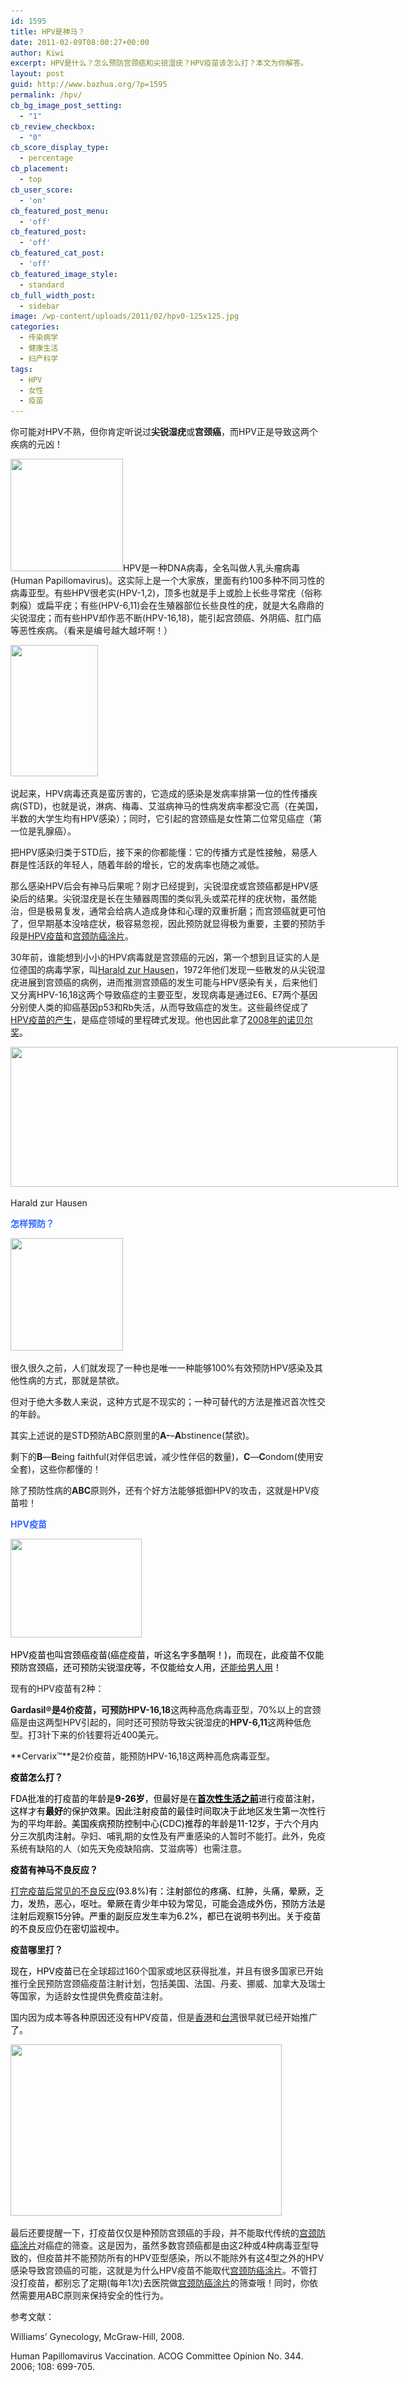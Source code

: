```yaml
---
id: 1595
title: HPV是神马？
date: 2011-02-09T08:00:27+00:00
author: Kiwi
excerpt: HPV是什么？怎么预防宫颈癌和尖锐湿疣？HPV疫苗该怎么打？本文为你解答。
layout: post
guid: http://www.bazhua.org/?p=1595
permalink: /hpv/
cb_bg_image_post_setting:
  - "1"
cb_review_checkbox:
  - "0"
cb_score_display_type:
  - percentage
cb_placement:
  - top
cb_user_score:
  - 'on'
cb_featured_post_menu:
  - 'off'
cb_featured_post:
  - 'off'
cb_featured_cat_post:
  - 'off'
cb_featured_image_style:
  - standard
cb_full_width_post:
  - sidebar
image: /wp-content/uploads/2011/02/hpv0-125x125.jpg
categories:
  - 传染病学
  - 健康生活
  - 妇产科学
tags:
  - HPV
  - 女性
  - 疫苗
---
```

你可能对HPV不熟，但你肯定听说过**尖锐湿疣**或**宫颈癌**，而HPV正是导致这两个疾病的元凶！

[<img class="alignleft size-medium wp-image-1599" title="hpv3" src="/wp-content/uploads/2011/02/hpv3-300x300.jpg" alt="" width="180" height="180" srcset="/wp-content/uploads/2011/02/hpv3-300x300.jpg 300w, /wp-content/uploads/2011/02/hpv3-150x150.jpg 150w, /wp-content/uploads/2011/02/hpv3-125x125.jpg 125w, /wp-content/uploads/2011/02/hpv3.jpg 381w" sizes="(max-width: 180px) 100vw, 180px" />](/wp-content/uploads/2011/02/hpv3.jpg)HPV是一种DNA病毒，全名叫做人乳头瘤病毒(Human Papillomavirus)。这实际上是一个大家族，里面有约100多种不同习性的病毒亚型。有些HPV很老实(HPV-1,2)，顶多也就是手上或脸上长些寻常疣（俗称刺瘊）或扁平疣；有些(HPV-6,11)会在生殖器部位长些良性的疣，就是大名鼎鼎的尖锐湿疣；而有些HPV却作恶不断(HPV-16,18)，能引起宫颈癌、外阴癌、肛门癌等恶性疾病。（看来是编号越大越坏啊！）

<img class="alignright size-medium wp-image-1601" title="Picture1" src="/wp-content/uploads/2011/02/Picture11-200x300.jpg" alt="" width="140" height="210" srcset="/wp-content/uploads/2011/02/Picture11-200x300.jpg 200w, /wp-content/uploads/2011/02/Picture11-100x150.jpg 100w, /wp-content/uploads/2011/02/Picture11.jpg 339w" sizes="(max-width: 140px) 100vw, 140px" />

说起来，HPV病毒还真是蛮厉害的，它造成的感染是发病率排第一位的性传播疾病(STD)，也就是说，淋病、梅毒、艾滋病神马的性病发病率都没它高（在美国，半数的大学生均有HPV感染）；同时，它引起的宫颈癌是女性第二位常见癌症（第一位是乳腺癌）。

把HPV感染归类于STD后，接下来的你都能懂：它的传播方式是性接触，易感人群是性活跃的年轻人，随着年龄的增长，它的发病率也随之减低。

那么感染HPV后会有神马后果呢？刚才已经提到，尖锐湿疣或宫颈癌都是HPV感染后的结果。尖锐湿疣是长在生殖器周围的类似乳头或菜花样的疣状物，虽然能治，但是极易复发，通常会给病人造成身体和心理的双重折磨；而宫颈癌就更可怕了，但早期基本没啥症状，极容易忽视，因此预防就显得极为重要，主要的预防手段是[HPV疫苗](http://www.bazhua.org/2011/02/hpv-vaccine-man.html)和[宫颈防癌涂片](http://en.wikipedia.org/wiki/Pap_test)。

30年前，谁能想到小小的HPV病毒就是宫颈癌的元凶，第一个想到且证实的人是位德国的病毒学家，叫[Harald zur Hausen](http://en.wikipedia.org/wiki/Harald_zur_Hausen)，1972年他们发现一些散发的从尖锐湿疣进展到宫颈癌的病例，进而推测宫颈癌的发生可能与HPV感染有关，后来他们又分离HPV-16,18这两个导致癌症的主要亚型，发现病毒是通过E6、E7两个基因分别使人类的抑癌基因p53和Rb失活，从而导致癌症的发生。这些最终促成了[HPV疫苗的产生](http://www.ashastd.org/news/news_pressreleases_HPV_Vaccine.cfm)，是癌症领域的里程碑式发现。他也因此拿了[2008年的诺贝尔奖](http://nobelprize.org/nobel_prizes/medicine/laureates/2008/hausen.html)。

<div>
  <dl id="attachment_1737">
  </dl>
</div>

<div id="attachment_1737" style="width: 630px" class="wp-caption alignnone">
  <a href="/wp-content/uploads/2011/02/Harald-zur-Hausen.jpg"><img class="size-large wp-image-1737" title="Harald zur Hausen" src="/wp-content/uploads/2011/02/Harald-zur-Hausen-1024x370.jpg" alt="" width="620" height="224" srcset="/wp-content/uploads/2011/02/Harald-zur-Hausen-1024x370.jpg 1024w, /wp-content/uploads/2011/02/Harald-zur-Hausen-150x54.jpg 150w, /wp-content/uploads/2011/02/Harald-zur-Hausen-300x108.jpg 300w, /wp-content/uploads/2011/02/Harald-zur-Hausen.jpg 1476w" sizes="(max-width: 620px) 100vw, 620px" /></a>
  
  <p class="wp-caption-text">
    Harald zur Hausen
  </p>
</div>

**<span style="color: #3366ff;">怎样预防？</span>**

<img class="alignright size-medium wp-image-1741" title="Condoms3" src="/wp-content/uploads/2011/02/Condoms3-300x300.jpg" alt="" width="180" height="180" srcset="/wp-content/uploads/2011/02/Condoms3-300x300.jpg 300w, /wp-content/uploads/2011/02/Condoms3-150x150.jpg 150w, /wp-content/uploads/2011/02/Condoms3-125x125.jpg 125w, /wp-content/uploads/2011/02/Condoms3.jpg 400w" sizes="(max-width: 180px) 100vw, 180px" />

很久很久之前，人们就发现了一种也是唯一一种能够100%有效预防HPV感染及其他性病的方式，那就是禁欲。

但对于绝大多数人来说，这种方式是不现实的；一种可替代的方法是推迟首次性交的年龄。

其实上述说的是STD预防ABC原则里的**A-**&#8211;**A**bstinence(禁欲)。

剩下的**B**&#8212;**B**eing faithful(对伴侣忠诚，减少性伴侣的数量)，**C**&#8212;**C**ondom(使用安全套)，这些你都懂的！

除了预防性病的**ABC**原则外，还有个好方法能够抵御HPV的攻击，这就是HPV疫苗啦！

**<span style="color: #3366ff;">HPV疫苗</span>**

<img class="alignright size-medium wp-image-1729" title="Picture3" src="/wp-content/uploads/2011/02/Picture31-300x225.jpg" alt="" width="210" height="158" srcset="/wp-content/uploads/2011/02/Picture31-300x225.jpg 300w, /wp-content/uploads/2011/02/Picture31-150x112.jpg 150w, /wp-content/uploads/2011/02/Picture31-80x60.jpg 80w, /wp-content/uploads/2011/02/Picture31.jpg 374w" sizes="(max-width: 210px) 100vw, 210px" />

<span style="color: #000000;">HPV疫苗也叫宫颈癌疫苗(癌症疫苗，听这名字多酷啊！)，而现在，此疫苗不仅能预防宫颈癌，还可预防尖锐湿疣等，不仅能给女人用，<a href="http://www.bazhua.org/2011/02/hpv-vaccine-man.html">还能给男人用</a>！</span>

现有的HPV疫苗有2种：

**Gardasil®**是4价疫苗，可预防**HPV-16,18**这两种高危病毒亚型，70%以上的宫颈癌是由这两型HPV引起的，同时还可预防导致尖锐湿疣的**HPV-6,11**这两种低危型。打3针下来的价钱要将近400美元。

**Cervarix&#x2122;**是2价疫苗，能预防HPV-16,18这两种高危病毒亚型。

<span style="color: #000000;"><strong>疫苗怎么打？</strong></span>

<span style="color: #000000;">FDA批准的打疫苗的年龄是<strong>9-26岁</strong>，但最好是在<strong><span style="text-decoration: underline;">首次性生活之前</span></strong>进行疫苗注射，这样才有<strong>最好</strong>的保护效果。因此注射疫苗的最佳时间取决于此地区发生第一次性行为的平均年龄。美国疾病预防控制中心(CDC)推荐的年龄是11-12岁，于六个月内分三次肌肉注射。</span>孕妇、哺乳期的女性及有严重感染的人暂时不能打。此外，免疫系统有缺陷的人（如先天免疫缺陷病、艾滋病等）也需注意。

<span style="color: #000000;"><strong>疫苗有神马不良反应？</strong></span>

<span style="color: #000000;"><a href="http://www.fda.gov/BiologicsBloodVaccines/SafetyAvailability/VaccineSafety/ucm179549.htm">打完疫苗后常见的不良反应</a>(93.8%)有：注射部位的疼痛、红肿，头痛，晕厥，乏力，发热，恶心，呕吐。晕厥在青少年中较为常见，可能会造成外伤，预防方法是注射后观察15分钟。严重的副反应发生率为6.2%，都已在说明书列出。关于疫苗的不良反应仍在密切监视中。</span>

**疫苗哪里打？**

<span style="color: #000000;">现在，HPV疫苗</span>已在全球超过160个国家或地区获得批准，并且有很多国家已开始推行全民预防宫颈癌疫苗注射计划，包括美国、法国、丹麦、挪威、加拿大及瑞士等国家，为适龄女性提供免费疫苗注射。

国内因为成本等各种原因还没有HPV疫苗，但是[香港](http://www.hpv.com.hk)和[台湾](http://www.canceraway.org.tw/HPV/)很早就已经开始推广了。

[<img class="alignnone size-large wp-image-1600" title="hpv type" src="/wp-content/uploads/2011/02/hpv-type-1024x649.png" alt="" width="434" height="274" srcset="/wp-content/uploads/2011/02/hpv-type-1024x649.png 1024w, /wp-content/uploads/2011/02/hpv-type-150x95.png 150w, /wp-content/uploads/2011/02/hpv-type-300x190.png 300w, /wp-content/uploads/2011/02/hpv-type-430x270.png 430w, /wp-content/uploads/2011/02/hpv-type.png 1053w" sizes="(max-width: 434px) 100vw, 434px" />](/wp-content/uploads/2011/02/hpv-type.png)

最后还要提醒一下，打疫苗仅仅是种预防宫颈癌的手段，并不能取代传统的[宫颈防癌涂片](http://en.wikipedia.org/wiki/Pap_test)对癌症的筛查。这是因为，虽然多数宫颈癌都是由这2种或4种病毒亚型导致的，但疫苗并不能预防所有的HPV亚型感染，所以不能除外有这4型之外的HPV感染导致宫颈癌的可能，这就是为什么HPV疫苗不能取代[宫颈防癌涂片](http://en.wikipedia.org/wiki/Pap_test)。不管打没打疫苗，都别忘了定期(每年1次)去医院做[宫颈防癌涂片](http://en.wikipedia.org/wiki/Pap_test)的筛查哦！同时，你依然需要用ABC原则来保持安全的性行为。

参考文献：

Williams&#8217; Gynecology, McGraw-Hill, 2008.

Human Papillomavirus Vaccination. ACOG Committee Opinion No. 344. 2006; 108: 699-705.

